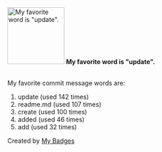 <img src="https://my-badges.github.io/my-badges/favorite-word.png" alt="My favorite word is &quot;update&quot;." title="My favorite word is &quot;update&quot;." width="128">
<strong>My favorite word is &quot;update&quot;.</strong>
<br><br>

My favorite commit message words are:

1. update (used 142 times)
2. readme.md (used 107 times)
3. create (used 100 times)
4. added (used 46 times)
5. add (used 32 times)


Created by <a href="https://github.com/my-badges/my-badges">My Badges</a>